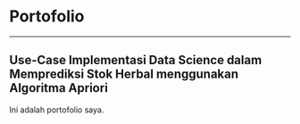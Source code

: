 # Portofolio
---
## Use-Case Implementasi Data Science dalam Memprediksi Stok Herbal menggunakan Algoritma Apriori
Ini adalah portofolio saya. 

